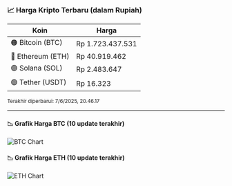 

<!-- HARGA_KRIPTO -->
### 📈 Harga Kripto Terbaru (dalam Rupiah)

| Koin     | Harga         |
|----------|---------------|
| 🟠 Bitcoin (BTC)   | Rp 1.723.437.531 |
| 🔵 Ethereum (ETH)  | Rp 40.919.462 |
| 🟣 Solana (SOL)    | Rp 2.483.647 |
| 🟢 Tether (USDT)   | Rp 16.323 |

<sub>Terakhir diperbarui: 7/6/2025, 20.46.17</sub>

---

#### 📉 Grafik Harga BTC (10 update terakhir)
![BTC Chart](https://quickchart.io/chart?c=%7B%22type%22%3A%22line%22%2C%22data%22%3A%7B%22labels%22%3A%5B%2210%3A44%3A52%22%2C%2210%3A55%3A37%22%2C%2211%3A16%3A48%22%2C%2211%3A28%3A59%22%2C%2211%3A41%3A53%22%2C%2211%3A53%3A15%22%2C%2212%3A30%3A21%22%2C%2213%3A04%3A41%22%2C%2213%3A34%3A00%22%2C%2213%3A46%3A17%22%5D%2C%22datasets%22%3A%5B%7B%22label%22%3A%22Bitcoin%22%2C%22data%22%3A%5B1714740079%2C1715076002%2C1715906322%2C1717246714%2C1717485541%2C1716536682%2C1718032301%2C1721104500%2C1722800438%2C1723437531%5D%2C%22fill%22%3Afalse%2C%22borderColor%22%3A%22blue%22%2C%22tension%22%3A0.1%7D%5D%7D%7D)

#### 📉 Grafik Harga ETH (10 update terakhir)
![ETH Chart](https://quickchart.io/chart?c=%7B%22type%22%3A%22line%22%2C%22data%22%3A%7B%22labels%22%3A%5B%2210%3A44%3A52%22%2C%2210%3A55%3A37%22%2C%2211%3A16%3A48%22%2C%2211%3A28%3A59%22%2C%2211%3A41%3A53%22%2C%2211%3A53%3A15%22%2C%2212%3A30%3A21%22%2C%2213%3A04%3A41%22%2C%2213%3A34%3A00%22%2C%2213%3A46%3A17%22%5D%2C%22datasets%22%3A%5B%7B%22label%22%3A%22Ethereum%22%2C%22data%22%3A%5B40682855%2C40687956%2C40714560%2C40734766%2C40770905%2C40774209%2C40740848%2C40780554%2C40906257%2C40919462%5D%2C%22fill%22%3Afalse%2C%22borderColor%22%3A%22blue%22%2C%22tension%22%3A0.1%7D%5D%7D%7D)

<!-- /HARGA_KRIPTO -->